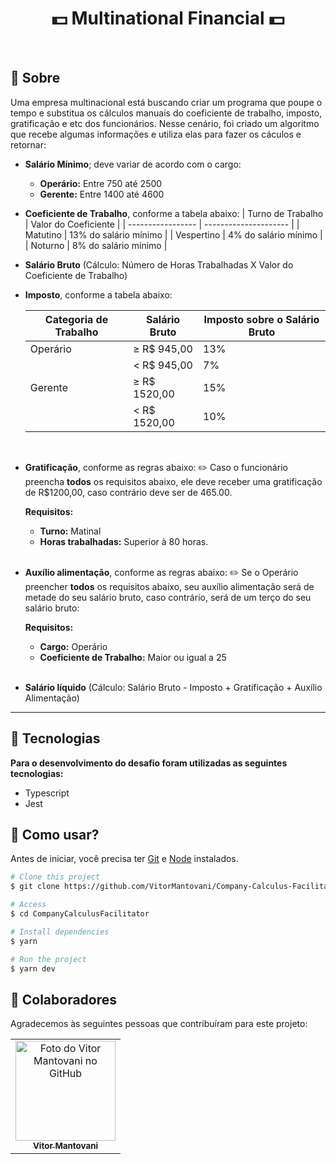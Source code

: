 <h1 align="center"> 💵 Multinational Financial 💵</h1>

<br>

## :dart: Sobre

Uma empresa multinacional está buscando criar um programa que poupe o tempo e substitua os cálculos manuais do coeficiente de trabalho, imposto, gratificação e etc dos funcionários. Nesse cenário, foi criado um algoritmo que recebe algumas informações e utiliza elas para fazer os cáculos e retornar:

- **Salário Mínimo**; deve variar de acordo com o cargo:
  - <b>Operário:</b> Entre 750 até 2500
  - <b>Gerente:</b> Entre 1400 até 4600
    <br>
- **Coeficiente de Trabalho**, conforme a tabela abaixo:
  | Turno de Trabalho | Valor do Coeficiente |
  | ----------------- | --------------------- |
  | Matutino | 13% do salário mínimo |
  | Vespertino | 4% do salário mínimo |
  | Noturno | 8% do salário mínimo |
  <br>

- **Salário Bruto** (Cálculo: Número de Horas Trabalhadas X Valor do Coeficiente de Trabalho)
  <br>

- **Imposto**, conforme a tabela abaixo:

  | Categoria de Trabalho | Salário Bruto | Imposto sobre o Salário Bruto |
  | --------------------- | ------------- | ----------------------------- |
  | Operário              | ≥ R$ 945,00   | 13%                           |
  |                       | < R$ 945,00   | 7%                            |
  | Gerente               | ≥ R$ 1520,00  | 15%                           |
  |                       | < R$ 1520,00  | 10%                           |

    <br>

- **Gratificação**, conforme as regras abaixo:
  ✏️ Caso o funcionário preencha **todos** os requisitos abaixo, ele deve receber uma gratificação de R$1200,00, caso contrário deve ser de 465.00.

  <b>Requisitos:</b>
  - <b>Turno:</b> Matinal 
  - <b>Horas trabalhadas:</b> Superior à 80 horas.
  <br>

- **Auxílio alimentação**, conforme as regras abaixo:
  ✏️ Se o Operário preencher **todos** os requisitos abaixo, seu auxílio alimentação será de metade do seu salário bruto, caso contrário, será de um terço do seu salário bruto:

  <b>Requisitos:</b>

  - <b>Cargo:</b> Operário
  - <b>Coeficiente de Trabalho:</b> Maior ou igual a 25
  <br>

- **Salário líquido** (Cálculo: Salário Bruto - Imposto + Gratificação + Auxílio Alimentação)

<hr>

## 👾 Tecnologias

<b>Para o desenvolvimento do desafio foram utilizadas as seguintes tecnologias: </b>

- Typescript
- Jest

## :closed_book: Como usar?

Antes de iniciar, você precisa ter [Git](https://git-scm.com) e [Node](https://nodejs.org/en/) instalados.

```bash
# Clone this project
$ git clone https://github.com/VitorMantovani/Company-Calculus-Facilitator

# Access
$ cd CompanyCalculusFacilitator

# Install dependencies
$ yarn 

# Run the project
$ yarn dev


```

## 🤝 Colaboradores

Agradecemos às seguintes pessoas que contribuíram para este projeto:

<table>
  <tr>
    <td align="center">
      <a href="#">
        <img src="https://avatars.githubusercontent.com/u/93927096?v=4" width="160px;" alt="Foto do Vitor Mantovani no GitHub"/><br>
        <sub>
          <b>Vitor Mantovani</b>
        </sub>
      </a>
    </td>
  </tr>
</table>
